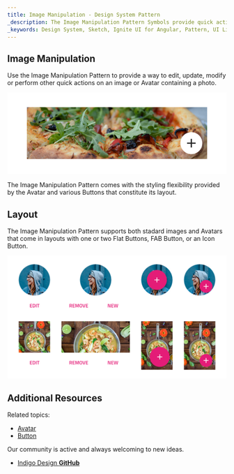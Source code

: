 ```yaml
---
title: Image Manipulation - Design System Pattern
_description: The Image Manipulation Pattern Symbols provide quick actions for an image that they affect.
_keywords: Design System, Sketch, Ignite UI for Angular, Pattern, UI Library, Widgets
---
```


## Image Manipulation

Use the Image Manipulation Pattern to provide a way to edit, update, modify or perform other quick actions on an image or Avatar containing a photo.

![](../images/image-manip_demo.png)

The Image Manipulation Pattern comes with the styling flexibility provided by the Avatar and various Buttons that constitute its layout.

## Layout

The Image Manipulation Pattern supports both stadard images and Avatars that come in layouts with one or two Flat Buttons, FAB Button, or an Icon Button.

![](../images/image-manip_layout.png)

## Additional Resources

Related topics:

- [Avatar](avatar.md)
- [Button](button.md)
  <div class="divider--half"></div>

Our community is active and always welcoming to new ideas.

- [Indigo Design **GitHub**](https://github.com/IgniteUI/design-system-docfx)
